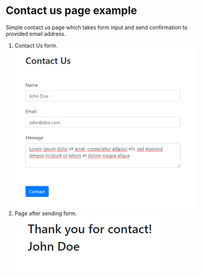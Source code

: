 # Contact us page example

Simple contact us page which takes form input and send confirmation to provided email address.

1. Contact Us form.
![img.png](images/img_01.png)
2. Page after sending form.
![img.png](images/img_02.png)